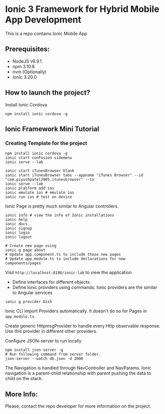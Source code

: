 # Ionic 3 Framework for Hybrid Mobile App Development

This is a repo contains Ionic Mobile App

## Prerequisites:
- NodeJS v6.9.1
- npm 3.10.8
- nvm (Optionally)
- Ionic 3.20.0

## How to launch the project?

Install Ionic Cordova

`npm install ionic cordova -g`

## Ionic Framework Mini Tutorial

### Creating Template for the project

```shell
npm install ionic cordova -g
ionic start conFusion sidemenu
ionic serve --lab

ionic start iTunesBrowser blank
ionic start iTunesBrowser tabs --appname "iTunes Browser" --id "com.piyushpatel2005.itunesbrowser" --ts
ionic serve --lab
ionic platform add ios
ionic emulate ios # emulate ios
ionic run ios # test on device
```

Ionic Page is pretty much similar to Angular controllers.

```shell
ionic info # view the info of Ionic installations
ionic help
ionic docs
ionic signup
ionic login
ionic logout

# Create new page using 
ionic g page about
# Update app.component.ts to include those new pages
# Update app.module.ts to include declarations for new components/pages
```

Visit `http://localhost:8100/ionic-lab` to view the application

- Define interfaces for different objects.
- Define Ionic providers using commands:
Ionic providers are the similar to Angular services

```shell
ionic g provider Dish
```

Ionic CLI import Providers automatically. It doesn't do so for Pages in `app.module.ts`.

Create generic HttpmsgProvider to handle every Http observable response.
Use this provider in different other providers.

Configure JSON-server to run locally

```shell
npm install json-server -g
# Run following command from server folder.
json-server --watch db.json -d 2000
```

The Navigation is handled through NavController and NavParams. Ionic navigation is a parent-child relationship with parent pushing the data to child on the stack.

## More Info:

Please, contact the repo developer for more information on the project.